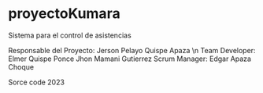 # proyectoKumara
Sistema para el control de asistencias

Responsable del Proyecto: Jerson Pelayo Quispe Apaza
\n
Team Developer: Elmer Quispe Ponce
                Jhon Mamani Gutierrez
Scrum Manager:  Edgar Apaza Choque

Sorce code 2023
